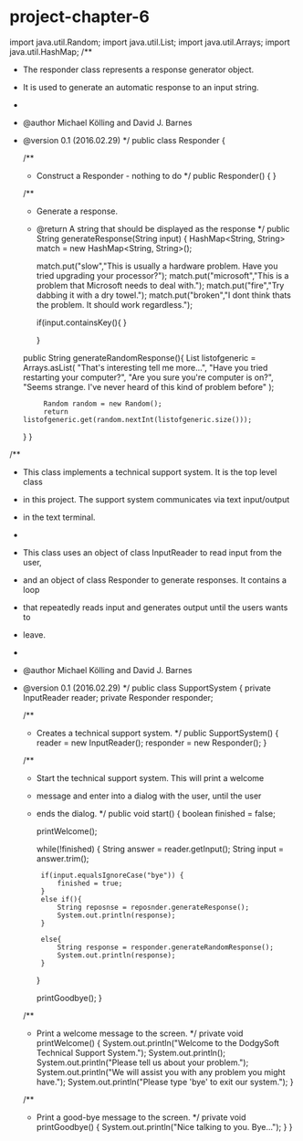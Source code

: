 # project-chapter-6

import java.util.Random;
import java.util.List;
import java.util.Arrays;
import java.util.HashMap;
/**
 * The responder class represents a response generator object.
 * It is used to generate an automatic response to an input string.
 * 
 * @author     Michael Kölling and David J. Barnes
 * @version    0.1 (2016.02.29)
 */
public class Responder
{
    
    
    
    /**
     * Construct a Responder - nothing to do
     */
    public Responder()
    {
    }

    /**
     * Generate a response.
     * @return   A string that should be displayed as the response
     */
    public String generateResponse(String input)
    {
        HashMap<String, String> match = new HashMap<String, String>();
        
        match.put("slow","This is usually a hardware problem. Have you tried upgrading your processor?");
        match.put("microsoft","This is a problem that Microsoft needs to deal with.");
        match.put("fire","Try dabbing it with a dry towel.");
        match.put("broken","I dont think thats the problem. It should work regardless.");
        
        if(input.containsKey(){
        }
        
                
         }
         
    public String generateRandomResponse(){
        List<String> listofgeneric = Arrays.asList(
            "That's interesting tell me more...",
            "Have you tried restarting your computer?",
            "Are you sure you're computer is on?",
            "Seems strange. I've never heard of this kind of problem before"
            );
        
            Random random = new Random();
            return listofgeneric.get(random.nextInt(listofgeneric.size()));
             
    }
}



/**
 * This class implements a technical support system. It is the top level class 
 * in this project. The support system communicates via text input/output 
 * in the text terminal.
 * 
 * This class uses an object of class InputReader to read input from the user,
 * and an object of class Responder to generate responses. It contains a loop
 * that repeatedly reads input and generates output until the users wants to 
 * leave.
 * 
 * @author     Michael Kölling and David J. Barnes
 * @version    0.1 (2016.02.29)
 */
public class SupportSystem
{
    private InputReader reader;
    private Responder responder;
    
    /**
     * Creates a technical support system.
     */
    public SupportSystem()
    {
        reader = new InputReader();
        responder = new Responder();
    }

    /**
     * Start the technical support system. This will print a welcome
     * message and enter into a dialog with the user, until the user
     * ends the dialog.
     */
    public void start()
    {
        boolean finished = false;

        printWelcome();

        while(!finished) {
            String answer = reader.getInput();
            String input = answer.trim();
            
            if(input.equalsIgnoreCase("bye")) {
                finished = true;
            }
            else if(){
                String reposnse = reposnder.generateResponse();
                System.out.println(response);
            }
            
            else{
                String response = responder.generateRandomResponse();
                System.out.println(response);
            }
        }

        printGoodbye();
    }

    /**
     * Print a welcome message to the screen.
     */
    private void printWelcome()
    {
        System.out.println("Welcome to the DodgySoft Technical Support System.");
        System.out.println();
        System.out.println("Please tell us about your problem.");
        System.out.println("We will assist you with any problem you might have.");
        System.out.println("Please type 'bye' to exit our system.");
    }

    /**
     * Print a good-bye message to the screen.
     */
    private void printGoodbye()
    {
        System.out.println("Nice talking to you. Bye...");
    }
}

